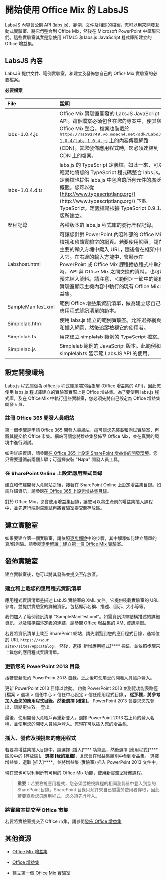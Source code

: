 
# 開始使用 Office Mix 的 LabsJS



LabsJS 內容會公開 API (labs.js)、範例、文件及相關的檔案，您可以用來開發互動式實驗室、將它們整合到 Office Mix，然後在 Microsoft PowerPoint 中呈現它們。這些實驗室其實是您使用 HTML5 和 labs.js JavaScript 程式庫所建立的 Office 增益集。

## LabsJS 內容

LabsJS 提供文件、範例實驗室，和建立及發佈您自己的 Office Mix 實驗室的必要檔案。


**必要檔案**


|**File**|**說明**|
|:-----|:-----|
|labs-1.0.4.js|Office Mix 實驗室開發的 LabsJS JavaScript API。這個檔案必須包含在您的專案中，使其與 Office Mix 整合。檔案也裝載於 <code>https://az592748.vo.msecnd.net/sdk/LabsJS-1.0.4/labs-1.0.4.js</code> 上的內容傳遞網路 (CDN)。當您發佈應用程式時，您必須連結到 CDN 上的檔案。|
|labs-1.0.4.d.ts|labs.js 的 TypeScript 定義檔。如此一來，可以輕易地將您的 TypeScript 程式碼整合 labs.js。定義檔也提供 labs.js 中包含的所有元件的廣泛概觀。您可以從 [http://www.typescriptlang.org/](http://www.typescriptlang.org/) 下載 TypeScript。定義檔是根據 TypeScript 0.9.1.1 版所建立。|
|歷程記錄|各種版本的 labs.js 程式庫的發行歷程記錄。|
|Labshost.html|可讓您針對 PowerPoint 內容外部的 Office Mix 檢視和偵錯實驗室的網頁。若要使用網頁，請在主要的輸入方塊中鍵入 URL，隨後會在框架中載入它。在右邊的輸入方塊中，會顯示在 PowerPoint 或 Office Mix 課程播放程式中執行時，API 與 Office Mix 之間交換的資料。也可以預先植入資料。請注意，＜範例＞一節中的範例實驗室顯示主機內容中執行的現有 Office Mix 增益集。|
|SampleManifest.xml|範例 Office 增益集資訊清單，做為建立您自己的應用程式資訊清單的範本。|
|Simplelab.html|使用 labs.js 建立的範例實驗室。允許選擇網頁和插入網頁，然後追蹤檢視它的使用者。|
|Simplelab.ts|用來建立 simplelab 範例的 TypeScript 檔案。|
|Simplelab.js|Simplelab 範例的 JavaScript 版本。此範例和 simplelab.ts 皆示範 LabsJS API 的使用。|

## 設定開發環境

Labs.js 程式庫做為 office.js 程式庫頂端的抽象層 (Office 增益集的 API)，因此您使用 labs.js 程式庫建立的實驗室實際上是 Office 增益集。為了要使用 labs.js 程式庫，及在 Office Mix 中執行這些實驗室，您必須先將自己設定為 Office 增益集開發人員。


### 註冊 Office 365 開發人員網站

第一個步驟是申請 Office 365 開發人員網站。這可讓您先裝載和測試實驗室，再將其提交給 Office 市集。網站可讓您將增益集發佈至 Office Mix，並在真實的環境中進行測試。

如需詳細資訊，請參閱[在 Office 365 上設定 SharePoint 增益集的開發環境](http://msdn.microsoft.com/library/b22ce52a-ae9e-4831-9b68-c9210af6dc54%28Office.15%29.aspx)。您只需要遵循前兩個步驟；可選擇安裝 "Napa" 開發人員工具。


### 在 SharePoint Online 上設定應用程式目錄

建立和佈建開發人員網站之後，接著在 SharePoint Online 上設定增益集目錄。如需詳細資訊，請參閱[在 Office 365 上設定增益集目錄](../../publish/publish-task-pane-and-content-add-ins-to-an-add-in-catalog.md)。

對於 Office Mix，您會使用增益集目錄，讓您可以將生產前的增益集插入課程中，並先進行端對端測試再將實驗室提交至存放區。


## 建立實驗室

如果要建立第一個實驗室，請依照[逐步解說](../../powerpoint/office-mix/creating-your-first-lab-for-office-mix.md)中的步驟，其中解釋如何建立簡單的真/假測驗。請參閱[逐步解說︰建立第一個 Office Mix 實驗室](../../powerpoint/office-mix/creating-your-first-lab-for-office-mix.md)。


## 發佈實驗室

建立實驗室後，您可以將其發佈並提交至存放區。


### 建立和上載您的應用程式資訊清單

應用程式資訊清單是描述 LabJS 實驗室的 XML 文件。它提供裝載實驗室的 URL 參考，並提供實驗室的詳細資訊，包括顯示名稱、描述、圖示、大小等等。

我們加入了範例資訊清單 "SampleManifest.xml"。如需資訊清單結構描述的詳細資訊，以及結構描述定義的連結，請參閱 [Office 增益集的 XML 資訊清單](../../../docs/overview/add-in-manifests.md)。

若要將資訊清單上載至 SharePoint 網站，請先瀏覽到您的應用程式目錄，通常位於 URL <code>https://\<your site\>/sites/AppCatalog</code>。 然後，選擇 [新增應用程式]**** 按鈕，並依照步驟來上載您的應用程式資訊清單。


### 更新您的 PowerPoint 2013 目錄

接著更新您的 PowerPoint 2013 目錄。您之後可使用您的開發人員帳戶登入。

更新 PowerPoint 2013 目錄以啟動。 啟動 PowerPoint 2013 並瀏覽功能表路徑 [檔案 > 選項 > 信任中心 > 信任中心設定 > 信任應用程式目錄]****。 從那裡，將參考加入至您的應用程式目錄，然後選擇 [確定]****。 PowerPoint 2013 會要求您先登出，讓變更生效。 登出。

最後，使用開發人員帳戶再重新登入。選擇 PowerPoint 2013 右上角的登入名稱，並使用您的開發人員帳戶登入。您現在可以插入您的增益集。


### 插入、發佈及檢視您的應用程式

若要將增益集插入目錄中，請選擇 [插入]**** 功能區，然後選擇 [應用程式]**** 區段中的 [存放區]****。 選擇 [我的組織]****，且您會在增益集類別中看到增益集。 選擇增益集，選取 [插入]****，並將增益集 (實驗室) 插入 PowerPoint 2013 文件中。

現在您也可以利用所有可用的 Office Mix 功能，使用新實驗室發佈課程。


 >**重要**：若要檢視應用程式，您必須從檢視課程的相同瀏覽器中登入到您的 SharePoint 目錄。SharePoint 目錄只允許來自已驗證的使用者存取，因此若要查看您的應用程式，您必須先行登入。 


### 將實驗室提交至 Office 市集

若要將實驗室提交至 Office 市集，請參閱[發佈 Office 增益集](../../publish/publish.md)


## 其他資源



- [Office Mix 增益集](../../powerpoint/office-mix/office-mix-add-ins.md)
    
- [Office 增益集](../../../docs/overview/office-add-ins.md)
    
- [建立第一個 Office Mix 實驗室](../../powerpoint/office-mix/creating-your-first-lab-for-office-mix.md)
    
